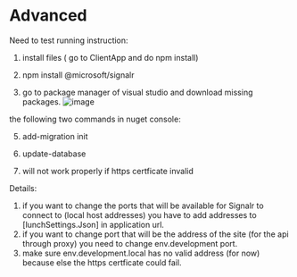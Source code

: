 # Advanced


Need to test running instruction:

1. install files ( go to ClientApp and do npm install)
2. npm install @microsoft/signalr


2. go to package manager of visual studio and download missing packages.
 ![image](https://user-images.githubusercontent.com/71297464/170653381-52ac91a2-a728-4720-9683-7d3ddf7922c7.png)

the following two commands in nuget console:

5. add-migration init
6. update-database

7. will not work properly if https certficate invalid 






Details:

1. if you want to change the ports that will be available for Signalr to connect to (local host addresses) you have to add addresses to  [lunchSettings.Json]  in application url.
2. if you want to change port that will be the address of the site (for the api through proxy) you need to change env.development port.
3. make sure env.development.local has no valid address (for now) because else the https certficate could fail.
